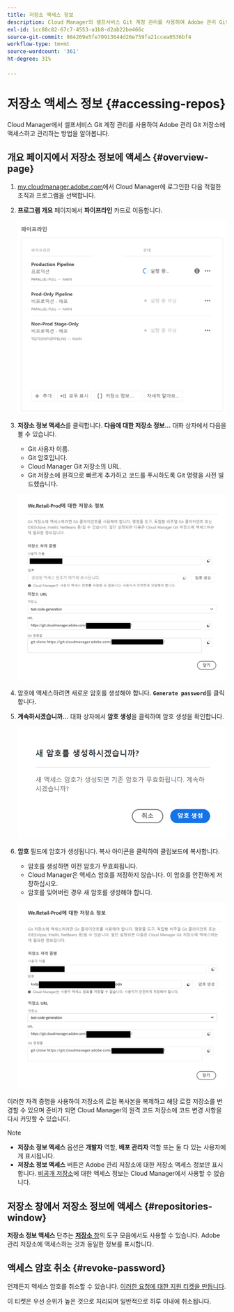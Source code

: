 ```yaml
---
title: 저장소 액세스 정보
description: Cloud Manager의 셀프서비스 Git 계정 관리를 사용하여 Adobe 관리 Git 저장소에 액세스하고 관리하는 방법을 알아봅니다.
exl-id: 1cc88c82-67c7-4553-a1b8-d2ab22be466c
source-git-commit: 984269e5fe70913644d26e759fa21ccea0536bf4
workflow-type: tm+mt
source-wordcount: '361'
ht-degree: 31%

---
```


# 저장소 액세스 정보 {#accessing-repos}

Cloud Manager에서 셀프서비스 Git 계정 관리를 사용하여 Adobe 관리 Git 저장소에 액세스하고 관리하는 방법을 알아봅니다.

## 개요 페이지에서 저장소 정보에 액세스 {#overview-page}

1. [my.cloudmanager.adobe.com](https://my.cloudmanager.adobe.com/)에서 Cloud Manager에 로그인한 다음 적절한 조직과 프로그램을 선택합니다.

1. **프로그램 개요** 페이지에서 **파이프라인** 카드로 이동합니다.

   ![환경 카드의 저장소 정보 액세스 버튼](assets/pipelines-card.png)

1. **저장소 정보 액세스**&#x200B;를 클릭합니다. **다음에 대한 저장소 정보...** 대화 상자에서 다음을 볼 수 있습니다.

   * Git 사용자 이름.
   * Git 암호입니다.
   * Cloud Manager Git 저장소의 URL.
   * Git 저장소에 원격으로 빠르게 추가하고 코드를 푸시하도록 Git 명령을 사전 빌드했습니다.

   ![저장소 정보 창](assets/access-repo-info.png)

1. 암호에 액세스하려면 새로운 암호를 생성해야 합니다. **`Generate password`**&#x200B;를 클릭합니다.

1. **계속하시겠습니까...** 대화 상자에서 **암호 생성**&#x200B;을 클릭하여 암호 생성을 확인합니다.

   ![암호 생성 확인](assets/confirm-password-generation.png)

1. **암호** 필드에 암호가 생성됩니다. 복사 아이콘을 클릭하여 클립보드에 복사합니다.

   * 암호를 생성하면 이전 암호가 무효화됩니다.
   * Cloud Manager은 액세스 암호를 저장하지 않습니다. 이 암호를 안전하게 저장하십시오.
   * 암호를 잊어버린 경우 새 암호를 생성해야 합니다.

   ![생성된 암호의 예](assets/generated-password.png)

이러한 자격 증명을 사용하여 저장소의 로컬 복사본을 복제하고 해당 로컬 저장소를 변경할 수 있으며 준비가 되면 Cloud Manager의 원격 코드 저장소에 코드 변경 사항을 다시 커밋할 수 있습니다.

>[!NOTE]
>
>* **저장소 정보 액세스** 옵션은 **개발자** 역할, **배포 관리자** 역할 또는 둘 다 있는 사용자에게 표시됩니다.
>* **저장소 정보 액세스** 버튼은 Adobe 관리 저장소에 대한 저장소 액세스 정보만 표시합니다. [비공개 저장소](private-repositories.md)에 대한 액세스 정보는 Cloud Manager에서 사용할 수 없습니다.

## 저장소 창에서 저장소 정보에 액세스 {#repositories-window}

**저장소 정보 액세스** 단추는 [**저장소** 창](managing-repositories.md)의 도구 모음에서도 사용할 수 있습니다. Adobe 관리 저장소에 액세스하는 것과 동일한 정보를 표시합니다.

## 액세스 암호 취소 {#revoke-password}

언제든지 액세스 암호를 취소할 수 있습니다. [이러한 요청에 대한 지원 티켓을 만듭니다](https://experienceleague.adobe.com/?support-solution=Experience+Manager&amp;support-tab=home#support).

이 티켓은 우선 순위가 높은 것으로 처리되며 일반적으로 하루 이내에 취소됩니다.

